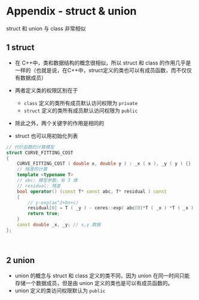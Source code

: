 
&emsp;
# Appendix - struct & union

struct 和 union 与 class 非常相似
## 1 struct
- 在 C++中，类和数据结构的概念很相似，所以 struct 和 class 的作用几乎是一样的（也就是说，在C++中，struct定义的类也可以有成员函数，而不仅仅有数据成员）
- 两者定义类的权限区别在于
    - `class` 定义的类所有成员默认访问权限为 `private`
    - `struct` 定义的类所有成员默认访问权限为 `public`
- 除此之外，两个关键字的作用是相同的

- struct 也可以用初始化列表
```c++
// 代价函数的计算模型
struct CURVE_FITTING_COST
{
    CURVE_FITTING_COST ( double x, double y ) : _x ( x ), _y ( y ) {}
    // 残差的计算
    template <typename T>
    // abc: 模型参数，有 3 维
    // residual: 残差
    bool operator() (const T* const abc, T* residual ) const 
    {
        // y-exp(ax^2+bx+c)
        residual[0] = T ( _y ) - ceres::exp( abc[0]*T ( _x ) *T ( _x ) + abc[1]*T ( _x ) + abc[2] );
        return true;
    }
    const double _x, _y; // x,y 数据
};
```

&emsp;
## 2 union
- union 的概念与 struct 和 class 定义的类不同，因为 union 在同一时间只能存储一个数据成员，但是由 union 定义的类也是可以有成员函数的。
- union 定义的类访问权限默认为 `public`


